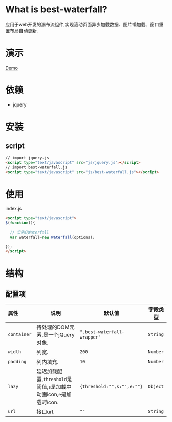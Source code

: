 # What is best-waterfall?
应用于web开发的瀑布流组件,实现滚动页面异步加载数据、图片懒加载、窗口重置布局自动更新.
# 演示
[Demo](https://chenyangdamon.github.io/best-waterfall/dist/)
# 依赖
- jquery
# 安装
## script
```html
// import jquery.js
<script type="text/javascript" src="js/jquery.js"></script>
// import best-waterfall.js
<script type="text/javascript" src="js/best-waterfall.js"></script>
```
# 使用
index.js
```html
<script type="text/javascript">
$(function(){
  
  // 实例化Waterfall
  var waterfall=new Waterfall(options);
  
});
</script>
```
# 结构
## 配置项
|属性|说明|默认值|字段类型|
|:---|---|---|---|
| `container`|待处理的DOM元素,是一个jQuery对象.|`".best-waterfall-wrapper"`|`String`|
| `width`|列宽.|`200`|`Number`|
| `padding`|列内填充.|`10`|`Number`|
| `lazy`|延迟加载配置,`threshold`是阈值,`s`是加载中动画icon,`e`是加载时icon.|`{threshold:"",s:"",e:""}`|`Object`|
| `url`|接口url.|`""`|`String`|


